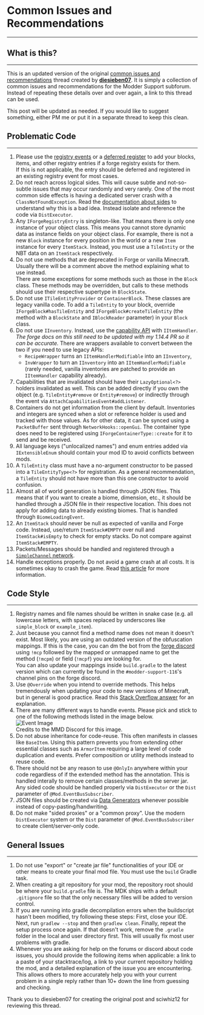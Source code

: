 # Common Issues and Recommendations
---

## What is this?
---

This is an updated version of the original [common issues and recommendations](https://forums.minecraftforge.net/topic/61757-common-issues-and-recommendations/) thread created by [**diesieben07**](https://forums.minecraftforge.net/profile/1697-diesieben07/). It is simply a collection of common issues and recommendations for the Modder Support subforum. Instead of repeating these details over and over again, a link to this thread can be used.

This post will be updated as needed. If you would like to suggest something, either PM me or put it in a separate thread to keep this clean.

## <a name="problematic-code"></a>Problematic Code
---

1. <a name="problematic-code-1"></a>Please use the [registry events](https://mcforge.readthedocs.io/en/latest/concepts/registries/#registering-things) or a [deferred register](https://mcforge.readthedocs.io/en/latest/concepts/registries/#deferredregister) to add your blocks, items, and other registry entries if a forge registry exists for them.  
If this is not applicable, the entry should be deferred and registered in an existing registry event for most cases.
1. <a name="problematic-code-2"></a>Do not reach across logical sides. This will cause subtle and not-so-subtle issues that may occur randomly and very rarely. One of the most common side effects is having a dedicated server crash with a `ClassNotFoundException`. Read the [documentation about sides](https://mcforge.readthedocs.io/en/latest/concepts/sides/) to understand why this is a bad idea. Instead isolate and reference the code via `DistExecutor`.
1. <a name="problematic-code-3"></a>Any `IForgeRegistryEntry` is singleton-like. That means there is only one instance of your object class. This means you cannot store dynamic data as instance fields on your object class. For example, there is not a new `Block` instance for every position in the world or a new `Item` instance for every `ItemStack`. Instead, you must use a `TileEntity` or the NBT data on an `ItemStack` respectively.
1. <a name="problematic-code-4"></a>Do not use methods that are deprecated in Forge or vanilla Minecraft. Usually there will be a comment above the method explaining what to use instead.  
There are some exceptions for some methods such as those in the `Block` class. These methods may be overridden, but calls to these methods should use their respective supertype in `BlockState`.
1. <a name="problematic-code-5"></a>Do not use `ITileEntityProvider` or `ContainerBlock`. These classes are legacy vanilla code. To add a `TileEntity` to your block, override `IForgeBlock#hasTileEntity` and `IForgeBlock#createTileEntity` (the method with a `BlockState` and `IBlockReader` parameter) in your `Block` class.
1. <a name="problematic-code-6"></a>Do not use `IInventory`. Instead, use the [capability API](https://mcforge.readthedocs.io/en/latest/datastorage/capabilities/) with `IItemHandler`.  
*The forge docs on this still need to be updated with my 1.14.4 PR so it can be accurate.*
There are wrappers available to convert between the two if you need to use legacy APIs:
    - `RecipeWrapper` turns an `IItemHandlerModifiable` into an `IInventory`,
    - `InvWrapper` to turn an `IInventory` into an `IItemHandlerModifiable` (rarely needed, vanilla inventories are patched to provide an `IItemHandler` capability already).
1. <a name="problematic-code-7"></a>Capabilities that are invalidated should have their `LazyOptional<?>` holders invalidated as well. This can be added directly if you own the object (e.g. `TileEntity#remove` or `Entity#remove`) or indirectly through the event via `AttachCapabilitiesEvent#addListener`.
1. <a name="problematic-code-8"></a>Containers do not get information from the client by default. Inventories and integers are synced when a slot or reference holder is used and tracked with those values. As for other data, it can be synced using a `PacketBuffer` sent through `NetworkHooks::openGui`. The container type does need to be registered using `IForgeContainerType::create` for it to send and be received.
1. <a name="problematic-code-9"></a>All language keys ("unlocalized names") and enum entries added via `IExtensibleEnum` should contain your mod ID to avoid conflicts between mods.
1. <a name="problematic-code-10"></a>A `TileEntity` class must have a no-argument constructor to be passed into a `TileEntityType<?>` for registration. As a general recommendation, a `TileEntity` should not have more than this one constructor to avoid confusion.
1. <a name="problematic-code-11"></a>Almost all of world generation is handled through JSON files. This means that if you want to create a biome, dimension, etc., it should be handled through a JSON file in their respective location. This does not apply for adding data to already existing biomes. That is handled through `BiomeLoadingEvent`.
1. <a name="problematic-code-12"></a>An `ItemStack` should never be null as expected of vanilla and Forge code. Instead, use/return `ItemStack#EMPTY` over null and `ItemStack#isEmpty` to check for empty stacks. Do not compare against `ItemStack#EMPTY`.
1. <a name="problematic-code-13"></a>Packets/Messages should be handled and registered through a [`SimpleChannel` network](https://mcforge.readthedocs.io/en/latest/networking/simpleimpl/).
1. <a name="problematic-code-14"></a>Handle exceptions properly. Do not avoid a game crash at all costs. It is sometimes okay to crash the game. Read [this article](https://docs.microsoft.com/en-us/archive/blogs/ericlippert/vexing-exceptions) for more information.

## <a name="code-style"></a>Code Style
---

1. <a name="code-style-1"></a>Registry names and file names should be written in snake case (e.g. all lowercase letters, with spaces replaced by underscores like `simple_block` or `example_item`).
1. <a name="code-style-2"></a>Just because you cannot find a method name does not mean it doesn't exist. Most likely, you are using an outdated version of the obfuscation mappings. If this is the case, you can dm the bot from the [forge discord](https://discord.com/invite/UvedJ9m) using `!mcp` followed by the mapped or unmapped name to get the method (`!mcpm`) or field (`!mcpf`) you are looking for.  
You can also update your mappings inside `build.gradle` to the latest version which can currently be found in the `#modder-support-116`'s channel pins on the forge discord.
1. <a name="code-style-3"></a>Use `@Override` when you intend to override methods. This helps tremendously when updating your code to new versions of Minecraft, but in general is good practice. Read this [Stack Overflow answer](https://stackoverflow.com/questions/94361/when-do-you-use-javas-override-annotation-and-why/94411#94411) for an explanation.
1. <a name="code-style-4"></a>There are many different ways to handle events. Please pick and stick to one of the following methods listed in the image below.  
![Event Image](https://cdn.discordapp.com/attachments/665281306426474506/665605979798372392/eventhandler.png)  
Credits to the MMD Discord for this image.
1. <a name="code-style-5"></a>Do not abuse inheritance for code-reuse. This often manifests in classes like `BaseItem`. Using this pattern prevents you from extending other essential classes such as `ArmorItem` requiring a large level of code duplication and events. Prefer composition or utility methods instead to reuse code.
1. <a name="code-style-6"></a>There should not be any reason to use `@OnlyIn` anywhere within your code regardless of if the extended method has the annotation. This is handled interally to remove certain classes/methods in the server jar. Any sided code should be handled properly via `DistExecutor` or the `Dist` parameter of `@Mod.EventBusSubscriber`.
1. <a name="code-style-7"></a>JSON files should be created via [Data Generators](https://mcforge.readthedocs.io/en/latest/datagen/intro/) whenever possible instead of copy-pasting/handwriting.
1. <a name="code-style-8"></a>Do not make "sided proxies" or a "common proxy". Use the modern `DistExecutor` system or the `Dist` parameter of `@Mod.EventBusSubscriber` to create client/server-only code.

## <a name="general-issues"></a>General Issues
---

1. <a name="general-issues-1"></a>Do not use "export" or "create jar file" functionalities of your IDE or other means to create your final mod file. You must use the `build` Gradle task.
1. <a name="general-issues-2"></a>When creating a git repository for your mod, the repository root should be where your `build.gradle` file is. The MDK ships with a default `.gitignore` file so that the only necessary files will be added to version control.
1. <a name="general-issues-3"></a>If you are running into gradle decompilation errors when the buildscript hasn't been modified, try following these steps: First, close your IDE. Next, run `gradlew --stop` and then `gradlew clean`. Finally, repeat the setup process once again. If that doesn't work, remove the `.gradle` folder in the local and user directory first. This will usually fix most user problems with gradle.
1. <a name="general-issues-4"></a>Whenever you are asking for help on the forums or discord about code issues, you should provide the following items when applicable: a link to a paste of your stacktrace/log, a link to your current repository holding the mod, and a detailed explanation of the issue you are encountering. This allows others to more accurately help you with your current problem in a single reply rather than 10+ down the line from guessing and checking.

Thank you to diesieben07 for creating the original post and sciwhiz12 for reviewing this thread.
